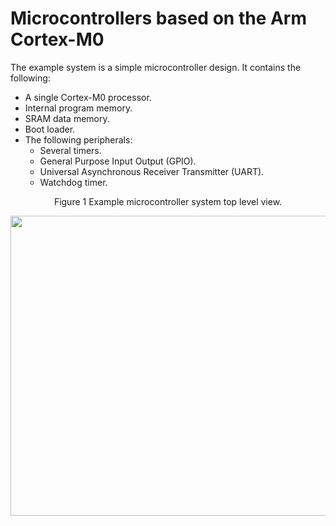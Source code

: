 # Microcontrollers based on the Arm Cortex-M0
The example system is a simple microcontroller design. It contains the following:
* A single Cortex-M0 processor.
* Internal program memory.
* SRAM data memory.
* Boot loader.
* The following peripherals:
  * Several timers.
  * General Purpose Input Output (GPIO).
  * Universal Asynchronous Receiver Transmitter (UART).
  * Watchdog timer.
<p align="center">
Figure 1 Example microcontroller system top level view.
</p>
<p align="center">
<img width="640" height="480" src="https://user-images.githubusercontent.com/58098260/226182878-b09ed534-0062-4dc6-bd04-7fdd8f510a47.png">
</p>

